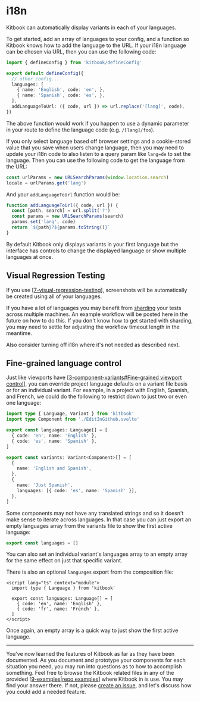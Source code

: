 # i18n

Kitbook can automatically display variants in each of your languages.

To get started, add an array of languages to your config, and a function so Kitbook knows how to add the language to the URL. If your i18n language can be chosen via URL, then you can use the following code:

```ts title="vite.config.ts" {5-9}
import { defineConfig } from 'kitbook/defineConfig'

export default defineConfig({
  // other config...
  languages: [
    { name: 'English', code: 'en', },
    { name: 'Spanish', code: 'es', },
  ],
  addLanguageToUrl: ({ code, url }) => url.replace('[lang]', code),
})
```

The above function would work if you happen to use a dynamic parameter in your route to define the language code (e.g. `/[lang]/foo`).

If you only select language based off browser settings and a cookie-stored value that you save when users change language, then you may need to update your i18n code to also listen to a query param like `lang=de` to set the language. Then you can use the following code to get the language from the URL:

```ts
const urlParams = new URLSearchParams(window.location.search)
locale = urlParams.get('lang')
```

And your `addLanguageToUrl` function would be:

```ts
function addLanguageToUrl({ code, url }) {
  const [path, search] = url.split('?')
  const params = new URLSearchParams(search)
  params.set('lang', code)
  return `${path}?${params.toString()}`
}
```

By default Kitbook only displays variants in your first language but the interface has controls to change the displayed language or show multiple languages at once.

## Visual Regression Testing

If you use [[7-visual-regression-testing]], screenshots will be automatically be created using all of your languages.

If you have a lot of languages you may benefit from [sharding](https://playwright.dev/docs/test-sharding) your tests across multiple machines. An example workflow will be posted here in the future on how to do this. If you don't know how to get started with sharding, you may need to settle for adjusting the workflow timeout length in the meantime.

Also consider turning off i18n where it's not needed as described next.

## Fine-grained language control

Just like viewports have [[3-component-variants#Fine-grained viewport control]], you can override project language defaults on a variant file basis or for an individual variant. For example, in a project with English, Spanish, and French, we could do the following to restrict down to just two or even one language:

```ts title="foo.variants.ts"
import type { Language, Variant } from 'kitbook'
import type Component from './EditInGithub.svelte'

export const languages: Language[] = [
  { code: 'en', name: 'English' },
  { code: 'es', name: 'Spanish' },
]

export const variants: Variant<Component>[] = [
  {
    name: 'English and Spanish',
  },
  {
    name: 'Just Spanish',
    languages: [{ code: 'es', name: 'Spanish' }],
  },
]
```

Some components may not have any translated strings and so it doesn't make sense to iterate across languages. In that case you can just export an empty languages array from the variants file to show the first active language:

```ts title="Foo.variants.ts"
export const languages = []
```

You can also set an individual variant's languages array to an empty array for the same effect on just that specific variant.

There is also an optional `languages` export from the composition file:

```svelte title="Foo.composition"
<script lang="ts" context="module">
  import type { Language } from 'kitbook'

  export const languages: Language[] = [
    { code: 'en', name: 'English' },
    { code: 'fr', name: 'French' },
  ]
</script>
``` 

Once again, an empty array is a quick way to just show the first active language.

---

You've now learned the features of Kitbook as far as they have been documented. As you document and prototype your components for each situation you need, you may run into questions as to how to accomplish something. Feel free to browse the Kitbook related files in any of the provided [[9-examples|repo examples]] where Kitbook in is use. You may find your answer there. If not, please [create an issue](https://github.com/jacob-8/kitbook/issues/new), and let's discuss how you could add a needed feature.


[//begin]: # "Autogenerated link references for markdown compatibility"
[7-visual-regression-testing]: 7-visual-regression-testing.md "Visual Regression Testing"
[3-component-variants#Fine-grained viewport control]: 3-component-variants.md "Component Variants"
[9-examples|repo examples]: 9-examples.md "Examples"
[//end]: # "Autogenerated link references"